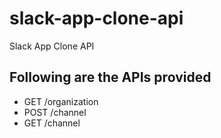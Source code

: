 # slack-app-clone-api
Slack App Clone API

## Following are the APIs provided
- GET /organization
- POST /channel
- GET /channel
